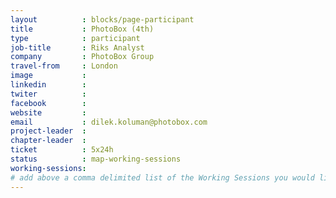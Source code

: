 ```yaml
---
layout          : blocks/page-participant
title           : PhotoBox (4th)
type            : participant
job-title       : Riks Analyst
company         : PhotoBox Group
travel-from     : London
image           :
linkedin        :
twiter          :
facebook        :
website         :
email           : dilek.koluman@photobox.com
project-leader  :
chapter-leader  :
ticket          : 5x24h
status          : map-working-sessions
working-sessions:
# add above a comma delimited list of the Working Sessions you would like to attend (use the session's title)
---
```


<!-- put more details about participant here -->
